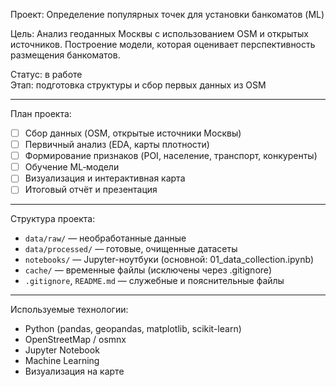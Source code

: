 Проект: Определение популярных точек для установки банкоматов (ML)

Цель:
Анализ геоданных Москвы с использованием OSM и открытых источников. Построение модели, которая оценивает перспективность размещения банкоматов.

Статус: в работе  
Этап: подготовка структуры и сбор первых данных из OSM

---

План проекта:
- [ ] Сбор данных (OSM, открытые источники Москвы)
- [ ] Первичный анализ (EDA, карты плотности)
- [ ] Формирование признаков (POI, население, транспорт, конкуренты)
- [ ] Обучение ML‑модели
- [ ] Визуализация и интерактивная карта
- [ ] Итоговый отчёт и презентация

---

Структура проекта:
- `data/raw/` — необработанные данные
- `data/processed/` — готовые, очищенные датасеты
- `notebooks/` — Jupyter-ноутбуки (основной: 01_data_collection.ipynb)
- `cache/` — временные файлы (исключены через .gitignore)
- `.gitignore`, `README.md` — служебные и пояснительные файлы

---

Используемые технологии:
- Python (pandas, geopandas, matplotlib, scikit-learn)
- OpenStreetMap / osmnx
- Jupyter Notebook
- Machine Learning
- Визуализация на карте
